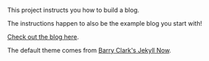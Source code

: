 This project instructs you how to build a blog.

The instructions happen to also be the example blog you start with!

[Check out the blog here](https://from1414.github.io/build-a-blog/).

The default theme comes from [Barry Clark's Jekyll Now](https://github.com/barryclark/jekyll-now).
